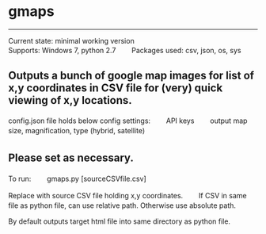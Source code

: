 # gmaps
--------
Current state: minimal working version<br>
Supports: Windows 7, python 2.7　　
Packages used: csv, json, os, sys　　

Outputs a bunch of google map images for list of x,y coordinates in CSV file for (very) quick viewing of x,y locations.
--------
config.json file holds below config settings:　　
API keys　　 
output map size, magnification, type (hybrid, satellite)　　

Please set as necessary.　　
--------
To run:　　
gmaps.py [sourceCSVfile.csv]　　

Replace with source CSV file holding x,y coordinates.　　
If CSV in same file as python file, can use relative path. Otherwise use absolute path.　　

By default outputs target html file into same directory as python file.


